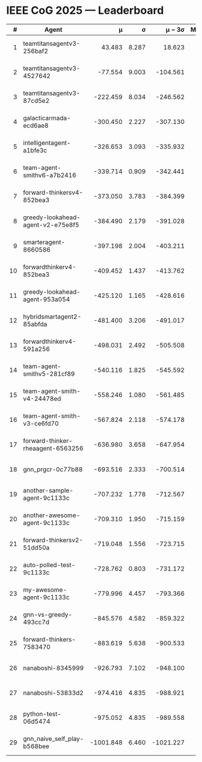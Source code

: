 # IEEE CoG 2025 — Leaderboard

| # | Agent | μ | σ | μ − 3σ | Matches | Updated |
|---:|---|---:|---:|---:|---:|---|
| 1 | teamtitansagentv3-256baf2 | 43.483 | 8.287 | 18.623 | 19156 | 2025-08-24 13:43 |
| 2 | teamtitansagentv3-4527642 | -77.554 | 9.003 | -104.561 | 18810 | 2025-08-24 13:43 |
| 3 | teamtitansagentv3-87cd5e2 | -222.459 | 8.034 | -246.562 | 20066 | 2025-08-24 13:43 |
| 4 | galacticarmada-ecd6ae8 | -300.450 | 2.227 | -307.130 | 17620 | 2025-08-24 13:43 |
| 5 | intelligentagent-a1bfe3c | -326.653 | 3.093 | -335.932 | 16063 | 2025-08-24 13:43 |
| 6 | team-agent-smithv6-a7b2416 | -339.714 | 0.909 | -342.441 | 18900 | 2025-08-24 13:43 |
| 7 | forward-thinkersv4-852bea3 | -373.050 | 3.783 | -384.399 | 15297 | 2025-08-24 13:43 |
| 8 | greedy-lookahead-agent-v2-e75e8f5 | -384.490 | 2.179 | -391.028 | 19370 | 2025-08-24 13:43 |
| 9 | smarteragent-8660586 | -397.198 | 2.004 | -403.211 | 15846 | 2025-08-24 13:43 |
| 10 | forwardthinkerv4-852bea3 | -409.452 | 1.437 | -413.762 | 15652 | 2025-08-24 13:43 |
| 11 | greedy-lookahead-agent-953a054 | -425.120 | 1.165 | -428.616 | 17690 | 2025-08-24 13:43 |
| 12 | hybridsmartagent2-85abfda | -481.400 | 3.206 | -491.017 | 15854 | 2025-08-24 13:43 |
| 13 | forwardthinkerv4-591a256 | -498.031 | 2.492 | -505.508 | 15706 | 2025-08-24 13:43 |
| 14 | team-agent-smithv5-281cf89 | -540.116 | 1.825 | -545.592 | 18480 | 2025-08-24 13:43 |
| 15 | team-agent-smith-v4-24478ed | -558.246 | 1.080 | -561.485 | 19316 | 2025-08-24 13:43 |
| 16 | team-agent-smith-v3-ce6fd70 | -567.824 | 2.118 | -574.178 | 19796 | 2025-08-24 13:43 |
| 17 | forward-thinker-rheaagent-6563256 | -636.980 | 3.658 | -647.954 | 17896 | 2025-08-24 13:43 |
| 18 | gnn_prgcr-0c77b88 | -693.516 | 2.333 | -700.514 | 16840 | 2025-08-24 13:43 |
| 19 | another-sample-agent-9c1133c | -707.232 | 1.778 | -712.567 | 18980 | 2025-08-24 13:43 |
| 20 | another-awesome-agent-9c1133c | -709.310 | 1.950 | -715.159 | 20360 | 2025-08-24 13:43 |
| 21 | forward-thinkersv2-51dd50a | -719.048 | 1.556 | -723.715 | 18236 | 2025-08-24 13:43 |
| 22 | auto-polled-test-9c1133c | -728.762 | 0.803 | -731.172 | 19700 | 2025-08-24 13:43 |
| 23 | my-awesome-agent-9c1133c | -779.996 | 4.457 | -793.366 | 18900 | 2025-08-24 13:43 |
| 24 | gnn-vs-greedy-493cc7d | -845.576 | 4.582 | -859.322 | 14980 | 2025-08-24 13:43 |
| 25 | forward-thinkers-7583470 | -883.619 | 5.638 | -900.533 | 17620 | 2025-08-24 13:43 |
| 26 | nanaboshi-8345999 | -926.793 | 7.102 | -948.100 | 15470 | 2025-08-24 13:43 |
| 27 | nanaboshi-53833d2 | -974.416 | 4.835 | -988.921 | 14820 | 2025-08-24 13:43 |
| 28 | python-test-06d5474 | -975.052 | 4.835 | -989.558 | 15090 | 2025-08-24 13:43 |
| 29 | gnn_naive_self_play-b568bee | -1001.848 | 6.460 | -1021.227 | 14960 | 2025-08-24 13:43 |
